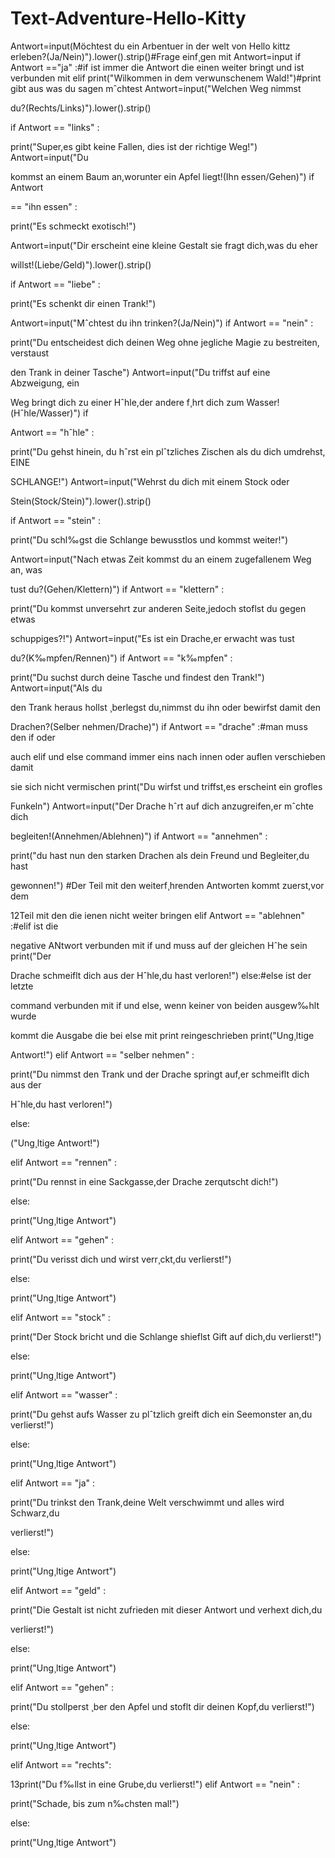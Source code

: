 # Text-Adventure-Hello-Kitty
Antwort=input(Möchtest du ein Arbentuer in der welt von Hello kittz erleben?(Ja/Nein)").lower().strip()#Frage 
einf¸gen mit Antwort=input if Antwort =="ja" :#if ist immer die Antwort die einen weiter bringt und ist verbunden mit elif 
print("Wilkommen in dem verwunschenem Wald!")#print gibt aus was du sagen mˆchtest Antwort=input("Welchen Weg nimmst 

du?(Rechts/Links)").lower().strip() 

if Antwort == "links" : 

print("Super,es gibt keine Fallen, dies ist der richtige Weg!") Antwort=input("Du 

kommst an einem Baum an,worunter ein Apfel liegt!(Ihn essen/Gehen)") if Antwort 

== "ihn essen" : 

print("Es schmeckt exotisch!") 

Antwort=input("Dir erscheint eine kleine Gestalt sie fragt dich,was du eher 

willst!(Liebe/Geld)").lower().strip() 

if Antwort == "liebe" : 

print("Es schenkt dir einen Trank!") 

Antwort=input("Mˆchtest du ihn trinken?(Ja/Nein)") if Antwort == "nein" : 

print("Du entscheidest dich deinen Weg ohne jegliche Magie zu bestreiten, verstaust 

den Trank in deiner Tasche") Antwort=input("Du triffst auf eine Abzweigung, ein 

Weg bringt dich zu einer Hˆhle,der andere f¸hrt dich zum Wasser!(Hˆhle/Wasser)") if 

Antwort == "hˆhle" : 

print("Du gehst hinein, du hˆrst ein plˆtzliches Zischen als du dich umdrehst, EINE 

SCHLANGE!") Antwort=input("Wehrst du dich mit einem Stock oder 

Stein(Stock/Stein)").lower().strip() 

if Antwort == "stein" : 

print("Du schl‰gst die Schlange bewusstlos und kommst weiter!") 

Antwort=input("Nach etwas Zeit kommst du an einem zugefallenem Weg an, was 

tust du?(Gehen/Klettern)") if Antwort == "klettern" : 

print("Du kommst unversehrt zur anderen Seite,jedoch stoflst du gegen etwas 

schuppiges?!") Antwort=input("Es ist ein Drache,er erwacht was tust 

du?(K‰mpfen/Rennen)") if Antwort == "k‰mpfen" : 

print("Du suchst durch deine Tasche und findest den Trank!") Antwort=input("Als du 

den Trank heraus hollst ¸berlegst du,nimmst du ihn oder bewirfst damit den 

Drachen?(Selber nehmen/Drache)") if Antwort == "drache" :#man muss den if oder 

auch elif und else command immer eins nach innen oder auflen verschieben damit 

sie sich nicht vermischen print("Du wirfst und triffst,es erscheint ein grofles 

Funkeln") Antwort=input("Der Drache hˆrt auf dich anzugreifen,er mˆchte dich 

begleiten!(Annehmen/Ablehnen)") if Antwort == "annehmen" : 

print("du hast nun den starken Drachen als dein Freund und Begleiter,du hast 

gewonnen!") #Der Teil mit den weiterf¸hrenden Antworten kommt zuerst,vor dem 

12Teil mit den die ienen nicht weiter bringen elif Antwort == "ablehnen" :#elif ist die 

negative ANtwort verbunden mit if und muss auf der gleichen Hˆhe sein print("Der 

Drache schmeiflt dich aus der Hˆhle,du hast verloren!") else:#else ist der letzte 

command verbunden mit if und else, wenn keiner von beiden ausgew‰hlt wurde 

kommt die Ausgabe die bei else mit print reingeschrieben print("Ung¸ltige 

Antwort!") elif Antwort == "selber nehmen" : 

print("Du nimmst den Trank und der Drache springt auf,er schmeiflt dich aus der 

Hˆhle,du hast verloren!") 

else: 

("Ung¸ltige Antwort!") 

elif Antwort == "rennen" : 

print("Du rennst in eine Sackgasse,der Drache zerqutscht dich!") 

else: 

print("Ung¸ltige Antwort") 

elif Antwort == "gehen" : 

print("Du verisst dich und wirst verr¸ckt,du verlierst!") 

else: 

print("Ung¸ltige Antwort") 

elif Antwort == "stock" : 

print("Der Stock bricht und die Schlange shieflst Gift auf dich,du verlierst!") 

else: 

print("Ung¸ltige Antwort") 

elif Antwort == "wasser" : 

print("Du gehst aufs Wasser zu plˆtzlich greift dich ein Seemonster an,du verlierst!") 

else: 

print("Ung¸ltige Antwort") 

elif Antwort == "ja" : 

print("Du trinkst den Trank,deine Welt verschwimmt und alles wird Schwarz,du 

verlierst!") 

else: 

print("Ung¸ltige Antwort") 

elif Antwort == "geld" : 

print("Die Gestalt ist nicht zufrieden mit dieser Antwort und verhext dich,du 

verlierst!") 

else: 

print("Ung¸ltige Antwort") 

elif Antwort == "gehen" : 

print("Du stollperst ¸ber den Apfel und stoflt dir deinen Kopf,du verlierst!") 

else: 

print("Ung¸ltige Antwort") 

elif Antwort == "rechts": 

13print("Du f‰llst in eine Grube,du verlierst!") elif Antwort == "nein" : 

print("Schade, bis zum n‰chsten mal!") 

else: 

print("Ung¸ltige Antwort") 

 

 
